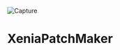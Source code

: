 ![Capture](https://user-images.githubusercontent.com/34622204/124088675-2ab1bf80-da21-11eb-82f9-f7e1d9bb192d.PNG)
# XeniaPatchMaker
